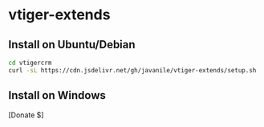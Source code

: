 # vtiger-extends

## Install on Ubuntu/Debian

```bash
cd vtigercrm
curl -sL https://cdn.jsdelivr.net/gh/javanile/vtiger-extends/setup.sh | bash -
```

## Install on Windows 

[Donate $]
